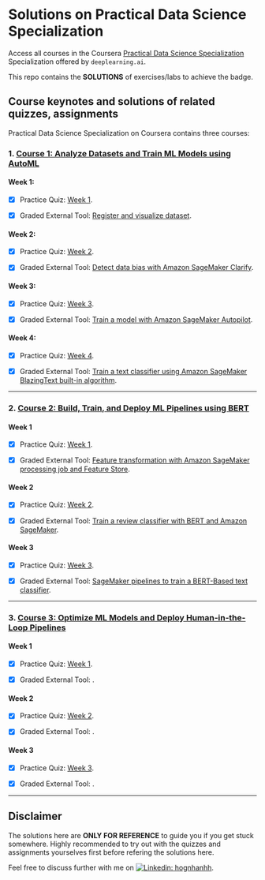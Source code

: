 # Solutions on Practical Data Science Specialization

Access all courses in the Coursera [Practical Data Science Specialization](https://www.coursera.org/specializations/practical-data-science) Specialization offered by `deeplearning.ai`.

This repo contains the **SOLUTIONS** of exercises/labs to achieve the badge.


## Course keynotes and solutions of related quizzes, assignments

Practical Data Science Specialization on Coursera contains three courses:

### 1. [Course 1: Analyze Datasets and Train ML Models using AutoML](https://www.coursera.org/learn/automl-datasets-ml-models?specialization=practical-data-science)

#### Week 1:

<!-- - [x] Keynotes:

> 1. **Artificial Intelligence (AI)** mimics human behavior.

> 2. **Machine Learning (ML)** is a subset of AI that uses statistical methods and algorithms that are able to learn from data without being explicitly programmed.

> 3. **Deep learning (DL)** is a subset of machine learning that uses artificial neural networks to learn from data.

> 4. **AWS SageMaker** -->

- [x] Practice Quiz:  [Week 1](./course1/week1/Week1_Practice_Quiz.pdf).

- [x] Graded External Tool: [Register and visualize dataset](./course1/week1/C1_W1_Assignment.ipynb).

#### Week 2: 

<!-- - [x] Keynotes:

> 1. **Statistical Bias**: Training data does not comprehensively represent the underlying problem space.

> 2. **Statistical Bias Causes**: Activity Bias, Societal Bias, Selection Bias, Data Drift/Shift, ...

> 3. **Class Imbalance (CI)** measures the imbalance in the number of members between different facet values.

> 4. **Detecting Statistical Bias** by AWS SageMaker DataWrangler and AWS SageMaker Clarify.

> 5. **Feature Importance** explains the features that make up the training data using a score. How useful or valuable the feature is relative to other features?

> 5. **SHAP (SHapley Additive exPlanations)** -->

- [x] Practice Quiz: [Week 2](./course1/week2/Week2_Practice_Quiz.pdf).

- [x] Graded External Tool: [Detect data bias with Amazon SageMaker Clarify](./course1/week2/C1_W2_Assignment.ipynb).

#### Week 3: 

<!-- - [x] Keynotes:

> 1. **Data Prepreration** includes Ingesting & Analyzing, Prepraring & Transforming, Training & Tuning, and Deploying & Managing. 

> 2. **AutoML** aims at automating the process of building a model.

> 3. **Model Hosting**. -->

- [x] Practice Quiz: [Week 3](./course1/week3/Week3_Practice_Quiz.pdf).

- [x] Graded External Tool: [Train a model with Amazon SageMaker Autopilot](./course1/week3/C1_W3_Assignment.ipynb).

#### Week 4:

<!-- - [x] Keynotes

> 1. **Built-in Alogrithms** in AWS SageMaker supports Classification, Regression, and Clustering problems.

> 2. **Text Analysis Evolution**: Word2Vec (CBOW & Skip-gram), GloVe,  FastText, Transformer, BlazingText, ELMo, GPT, BERT, ... -->

- [x] Practice Quiz: [Week 4](./course1/week4/Week4_Practice_Quiz.pdf).

- [x] Graded External Tool: [Train a text classifier using Amazon SageMaker BlazingText built-in algorithm](./course1/week4/C1_W4_Assignment.ipynb).

---

### 2. [Course 2: Build, Train, and Deploy ML Pipelines using BERT](https://www.coursera.org/learn/ml-pipelines-bert?specialization=practical-data-science)

#### Week 1 

<!-- - [x] Keynotes

> 1. **Feature Engineering** involves converting raw data from one or more sources into meaningful features that can be used for training machine learning models.

> 2. **Feature Engineering Step** includes feature selection, creation, and transformation.

> 3. **BERT** is Transformer-based pretrained language models that sucessfully capture bidirectional contexts in word representation.

> 4. **Feature Store**: centralized, reusable, discoverable. -->

- [x] Practice Quiz: [Week 1](./course2/week1/Week1_Practice_Quiz.pdf).

- [x] Graded External Tool: [Feature transformation with Amazon SageMaker processing job and Feature Store](./course2/week1/C2_W1_Assignment.ipynb).

#### Week 2

<!-- - [x] Keynotes

> Learn how to train a customized **Pretrained BERT** and its variant models, debug, and profile with AWS SageMaker. -->

- [x] Practice Quiz: [Week 2](./course2/week2/Week2_Practice_Quiz.pdf).

- [x] Graded External Tool: [Train a review classifier with BERT and Amazon SageMaker](./course2/week2/C2_W2_Assignment.ipynb).

#### Week 3
<!-- 
- [x] Keynotes

> 1. **MLOps** builds on DevOps practices that encompass people, process, and technology. MLOps also includes considerations and practices that are really unique to machine learning workloads. -->

- [x] Practice Quiz: [Week 3](./course2/week3/Week3_Practice_Quiz.pdf).

- [x] Graded External Tool: [SageMaker pipelines to train a BERT-Based text classifier](./course2/week3/C2_W3_Assignment.ipynb).

---

### 3. [Course 3: Optimize ML Models and Deploy Human-in-the-Loop Pipelines](https://www.coursera.org/learn/ml-models-human-in-the-loop-pipelines?specialization=practical-data-science)

#### Week 1 

<!-- - [x] Keynotes

> 1. **Model Tuning** aims to fit the model to the underlying data patterns in your training data and learn the best possible parameters for your model.

> 2. **Automatic Model Tuning** includes grid search, random search, bayesian optimization, hyperband.

> 3. **Challenges**: checkpointing, distribution training strategy. -->

- [x] Practice Quiz:  [Week 1](./course3/week1/Week1_Practice_Quiz.pdf).

- [x] Graded External Tool: []().


#### Week 2

<!-- - [x] Keynotes -->

- [x] Practice Quiz: [Week 2](./course3/week2/Week2_Practice_Quiz.pdf).

- [x] Graded External Tool: []().


#### Week 3

<!-- - [x] Keynotes -->

- [x] Practice Quiz:  [Week 3](./course3/week3/Week3_Practice_Quiz.pdf).

- [x] Graded External Tool: []().

---
	
## Disclaimer

The solutions here are **ONLY FOR REFERENCE** to guide you if you get stuck somewhere. Highly recommended to try out with the quizzes and assignments yourselves first before refering the solutions here. 

Feel free to discuss further with me on [![Linkedin: hognhanhh](https://img.shields.io/badge/-HongHanh-blue?style=flat-square&logo=Linkedin&logoColor=white&link=linkedin.com/in/hồng-hạnh-0b886212a/)](linkedin.com/in/hồng-hạnh-0b886212a/).